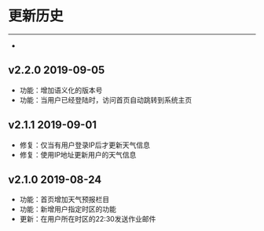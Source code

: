 # 更新历史

--- 

- <!-- -->

## v2.2.0 2019-09-05

- 功能：增加语义化的版本号
- 功能：当用户已经登陆时，访问首页自动跳转到系统主页

## v2.1.1 2019-09-01

- 修复：仅当有用户登录IP后才更新天气信息
- 修复：使用IP地址更新用户的天气信息

## v2.1.0 2019-08-24

- 功能：首页增加天气预报栏目
- 功能：新增用户指定时区的功能
- 更新：在用户所在时区的22:30发送作业邮件
